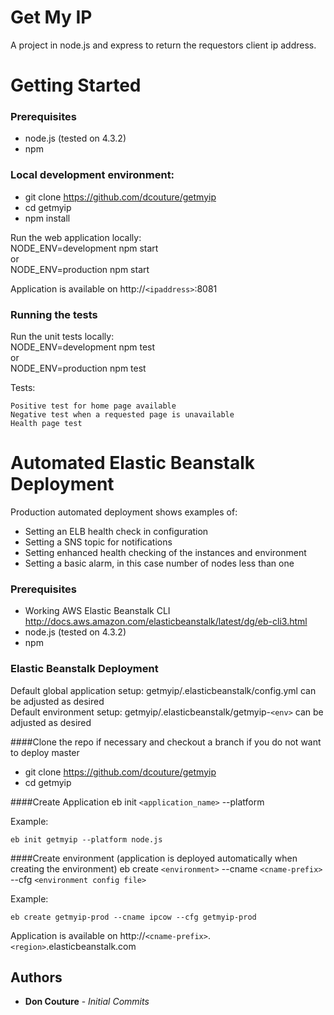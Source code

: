 # Get My IP

A project in node.js and express to return the requestors client ip address.

# Getting Started

### Prerequisites

* node.js (tested on 4.3.2)
* npm

### Local development environment:

* git clone https://github.com/dcouture/getmyip
* cd getmyip
* npm install

Run the web application locally:  
NODE_ENV=development npm start  
or  
NODE_ENV=production npm start

Application is available on http://`<ipaddress>`:8081

### Running the tests

Run the unit tests locally:  
NODE_ENV=development npm test  
or  
NODE_ENV=production npm test

Tests:
```
Positive test for home page available
Negative test when a requested page is unavailable
Health page test
```

# Automated Elastic Beanstalk Deployment

Production automated deployment shows examples of:
* Setting an ELB health check in configuration
* Setting a SNS topic for notifications
* Setting enhanced health checking of the instances and environment
* Setting a basic alarm, in this case number of nodes less than one
 

### Prerequisites

* Working AWS Elastic Beanstalk CLI http://docs.aws.amazon.com/elasticbeanstalk/latest/dg/eb-cli3.html
* node.js (tested on 4.3.2)
* npm

### Elastic Beanstalk Deployment

Default global application setup: getmyip/.elasticbeanstalk/config.yml can be adjusted as desired   
Default environment setup: getmyip/.elasticbeanstalk/getmyip-`<env>` can be adjusted as desired

####Clone the repo if necessary and checkout a branch if you do not want to deploy master
* git clone https://github.com/dcouture/getmyip
* cd getmyip

####Create Application
eb init `<application_name>` --platform <platform>  

Example:
```
eb init getmyip --platform node.js
```

####Create environment (application is deployed automatically when creating the environment)
eb create `<environment>` --cname `<cname-prefix>` --cfg `<environment config file>`  

Example:

```
eb create getmyip-prod --cname ipcow --cfg getmyip-prod
```
Application is available on http://`<cname-prefix>`.`<region>`.elasticbeanstalk.com 

## Authors

* **Don Couture** - *Initial Commits*
